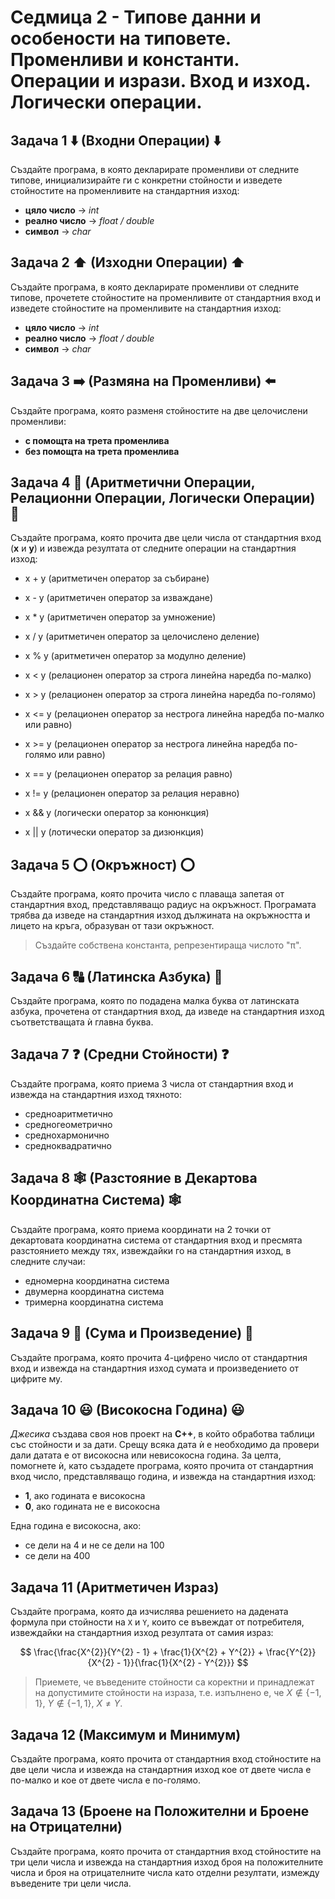 # Седмица 2 - Типове данни и особености на типовете. Променливи и константи. Операции и изрази. Вход и изход. Логически операции.



## Задача 1 ⬇️ (Входни Операции) ⬇️

Създайте програма, в която декларирате променливи от следните типове, инициализирайте ги с конкретни стойности и изведете стойностите на променливите на стандартния изход:

- **цяло число**    -> *int*
- **реално число**  -> *float / double*
- **символ**        -> *char*


## Задача 2 ⬆️ (Изходни Операции) ⬆️

Създайте програма, в която декларирате променливи от следните типове, прочетете стойностите на променливите от стандартния вход и изведете стойностите на променливите на стандартния изход:

- **цяло число**    -> *int*
- **реално число**  -> *float / double*
- **символ**        -> *char*


## Задача 3 ➡️ (Размяна на Променливи) ⬅️

Създайте програма, която разменя стойностите на две целочислени променливи:

- **с помощта на трета променлива**
- **без помощта на трета променлива**


## Задача 4 :heavy_equals_sign: (Аритметични Операции, Релационни Операции, Логически Операции) :heavy_equals_sign:

Създайте програма, която прочита две цели числа от стандартния вход (**x** и **y**) и извежда резултата от следните операции на стандартния изход:

- x + y (аритметичен оператор за събиране)
- x - y (аритметичен оператор за изваждане)
- x * y (аритметичен оператор за умножение)
- x / y (аритметичен оператор за целочислено деление)
- x % y (аритметичен оператор за модулно деление)

- x < y (релационен оператор за строга линейна наредба по-малко)
- x > y (релационен оператор за строга линейна наредба по-голямо)
- x <= y (релационен оператор за нестрога линейна наредба по-малко или равно)
- x >= y (релационен оператор за нестрога линейна наредба по-голямо или равно)
- x == y (релационен оператор за релация равно)
- x != y (релационен оператор за релация неравно)

- x && y (логически оператор за конюнкция)
- x || y (лотически оператор за дизюнкция)


## Задача 5 :o: (Окръжност) :o:

Създайте програма, която прочита число с плаваща запетая от стандартния вход, представляващо радиус на окръжност. Програмата трябва да изведе на стандартния изход дължината на окръжността и лицето на кръга, образуван от тази окръжност.

> Създайте собствена константа, репрезентираща числото "π".


## Задача 6 :capital_abcd: (Латинска Азбука) :abcd:

Създайте програма, която по подадена малка буква от латинската азбука, прочетена от стандартния вход, да изведе на стандартния изход съответстващата ѝ главна буква.


## Задача 7 :question: (Средни Стойности) :question:

Създайте програма, която приема 3 числа от стандартния вход и извежда на стандартния изход тяхното:

- средноаритметично
- средногеометрично
- среднохармонично
- средноквадратично


## Задача 8 :spider_web: (Разстояние в Декартова Координатна Система) :spider_web:

Създайте програма, която приема координати на 2 точки от декартовата координатна система от стандартния вход и пресмята разстоянието между тях, извеждайки го на стандартния изход, в следните случаи:

- едномерна координатна система
- двумерна координатна система
- тримерна координатна система


## Задача 9 :cactus: (Сума и Произведение) :cactus:

Създайте програма, която прочита 4-цифрено число от стандартния вход и извежда на стандартния изход сумата и произведението от цифрите му.


## Задача 10 :smiley: (Високосна Година) :smiley:

*Джесика* създава своя нов проект на **C++**, в който обработва таблици със стойности и за дати. Срещу всяка дата ѝ е необходимо да провери дали датата е от високосна или невисокосна година. За целта, помогнете ѝ, като създадете програма, която прочита от стандартния вход число, представляващо година, и извежда на стандартния изход:

- **1**, ако годината е високосна
- **0**, ако годината не е високосна

Една година е високосна, ако:

- се дели на 4 и не се дели на 100
- се дели на 400


## Задача 11 (Аритметичен Израз)

Създайте програма, която да изчислява решението на дадената формула при стойности на `X` и `Y`, които се въвеждат от потребителя, извеждайки на стандартния изход резултата от самия израз:

$$
\frac{\frac{X^{2}}{Y^{2} - 1} + \frac{1}{X^{2} + Y^{2}} + \frac{Y^{2}}{X^{2} - 1}}{\frac{1}{X^{2} - Y^{2}}}
$$

> Приемете, че въведените стойности са коректни и принадлежат на допустимите стойности на израза, т.е. изпълнено е, че $X \notin \{  -1, 1 \}$, $Y \notin \{ -1, 1 \}$, $X \neq Y$.


## Задача 12 (Максимум и Минимум)

Създайте програма, която прочита от стандартния вход стойностите на две цели числа и извежда на стандартния изход кое от двете числа е по-малко и кое от двете числа е по-голямо.


## Задача 13 (Броене на Положителни и Броене на Отрицателни)

Създайте програма, която прочита от стандартния вход стойностите на три цели числа и извежда на стандартния изход броя на положителните числа и броя на отрицателните числа като отделни резултати, измежду въведените три цели числа.
